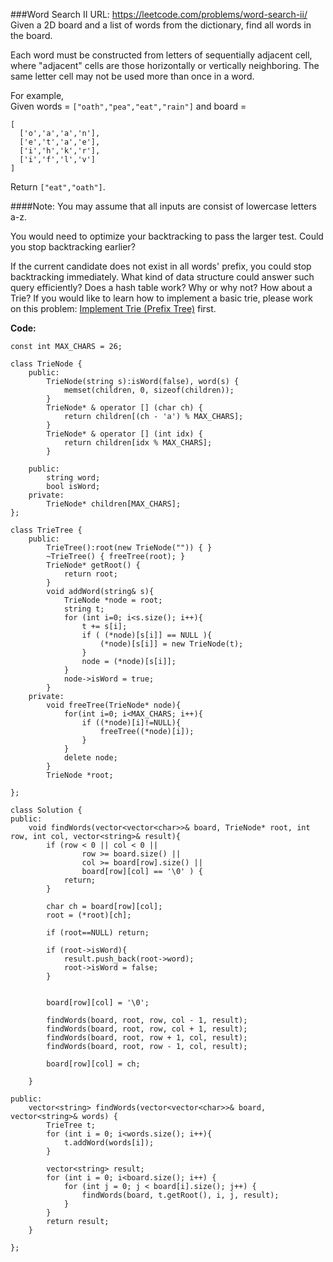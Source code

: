 ###Word Search II
URL: https://leetcode.com/problems/word-search-ii/</br>
Given a 2D board and a list of words from the dictionary, find all words in the board.

Each word must be constructed from letters of sequentially adjacent cell, where "adjacent" cells are those horizontally or vertically neighboring. The same letter cell may not be used more than once in a word.

For example,</br>
Given words = `["oath","pea","eat","rain"]` and board =

	[
	  ['o','a','a','n'],
	  ['e','t','a','e'],
	  ['i','h','k','r'],
	  ['i','f','l','v']
	]

Return `["eat","oath"]`.

####Note:
You may assume that all inputs are consist of lowercase letters a-z.

You would need to optimize your backtracking to pass the larger test. Could you stop backtracking earlier?

If the current candidate does not exist in all words' prefix, you could stop backtracking immediately. What kind of data structure could answer such query efficiently? Does a hash table work? Why or why not? How about a Trie? If you would like to learn how to implement a basic trie, please work on this problem: [Implement Trie (Prefix Tree)](https://leetcode.com/problems/implement-trie-prefix-tree/) first.

__Code:__

	const int MAX_CHARS = 26;

	class TrieNode {
	    public:
	        TrieNode(string s):isWord(false), word(s) {
	            memset(children, 0, sizeof(children));
	        }
	        TrieNode* & operator [] (char ch) {
	            return children[(ch - 'a') % MAX_CHARS];
	        }
	        TrieNode* & operator [] (int idx) {
	            return children[idx % MAX_CHARS];
	        }

	    public:
	        string word;
	        bool isWord;
	    private:
	        TrieNode* children[MAX_CHARS];
	};

	class TrieTree {
	    public:
	        TrieTree():root(new TrieNode("")) { }
	        ~TrieTree() { freeTree(root); }
	        TrieNode* getRoot() {
	            return root;
	        }
	        void addWord(string& s){
	            TrieNode *node = root;
	            string t;
	            for (int i=0; i<s.size(); i++){
	                t += s[i];
	                if ( (*node)[s[i]] == NULL ){
	                    (*node)[s[i]] = new TrieNode(t);
	                }
	                node = (*node)[s[i]];
	            }
	            node->isWord = true;
	        }
	    private:
	        void freeTree(TrieNode* node){
	            for(int i=0; i<MAX_CHARS; i++){
	                if ((*node)[i]!=NULL){
	                    freeTree((*node)[i]);
	                }
	            }
	            delete node;
	        }
	        TrieNode *root;

	};

	class Solution {
	public:
	    void findWords(vector<vector<char>>& board, TrieNode* root, int row, int col, vector<string>& result){
	        if (row < 0 || col < 0 || 
	                row >= board.size() || 
	                col >= board[row].size() ||
	                board[row][col] == '\0' ) {
	            return;
	        }
	        
	        char ch = board[row][col];
	        root = (*root)[ch];
	        
	        if (root==NULL) return;
	        
	        if (root->isWord){
	            result.push_back(root->word);
	            root->isWord = false;
	        }
	        
	        
	        board[row][col] = '\0';
	        
	        findWords(board, root, row, col - 1, result);
	        findWords(board, root, row, col + 1, result);
	        findWords(board, root, row + 1, col, result);
	        findWords(board, root, row - 1, col, result);
	        
	        board[row][col] = ch;
	        
	    }

	public:
	    vector<string> findWords(vector<vector<char>>& board, vector<string>& words) {
	        TrieTree t;
	        for (int i = 0; i<words.size(); i++){
	            t.addWord(words[i]);
	        }
	        
	        vector<string> result;
	        for (int i = 0; i<board.size(); i++) {
	            for (int j = 0; j < board[i].size(); j++) { 
	                findWords(board, t.getRoot(), i, j, result);
	            }
	        }
	        return result;            
	    }

	};